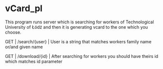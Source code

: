# vCard_pl
This program runs server which is searching for workers of Technological University of Łódź and then it is generating vcard to the one which you choose.

GET | /search/{user} | User is a string that matches workers family name or/and given name

GET | /download/{id} | After searching for workers you should have theirs id which matches id parameter
